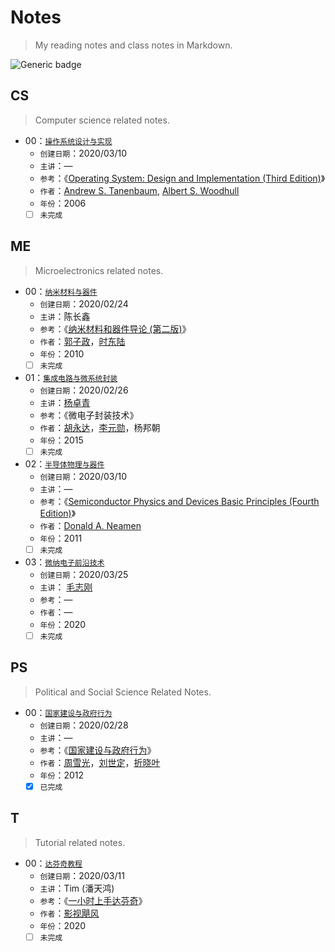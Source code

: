 # Notes
> My reading notes and class notes in Markdown.

 ![Generic badge](https://img.shields.io/badge/Language-markdown-red.svg) 

## CS

> Computer science related notes.

- 00：[`操作系统设计与实现`](https://github.com/VenciFreeman/Notes/tree/master/CS00_%E6%93%8D%E4%BD%9C%E7%B3%BB%E7%BB%9F%E8%AE%BE%E8%AE%A1%E4%B8%8E%E5%AE%9E%E7%8E%B0)
  - `创建日期`：2020/03/10
  - `主讲`：—
  - `参考`：《[Operating System: Design and Implementation (Third Edition)]( http://vig.prenhall.com/catalog/academic/product/0,1144,0131429388,00.html )》
  - `作者`：[Andrew S. Tanenbaum]( https://www.cs.vu.nl/~ast/ ), [Albert S. Woodhull]( http://minix1.woodhull.com/asw/ )
  - `年份`：2006
  - [ ] `未完成`

## ME

> Microelectronics related notes.

- 00：[`纳米材料与器件`]( [https://github.com/VenciFreeman/Notes/tree/master/ME00_%E7%BA%B3%E7%B1%B3%E6%9D%90%E6%96%99%E4%B8%8E%E5%99%A8%E4%BB%B6](https://github.com/VenciFreeman/Notes/tree/master/ME00_纳米材料与器件) )
  - `创建日期`：2020/02/24
  - `主讲`：陈长鑫
  - `参考`：《[纳米材料和器件导论 (第二版)]( https://book.douban.com/subject/5921449/ )》
  - `作者`：[郭子政]( [https://baike.baidu.com/item/%E9%83%AD%E5%AD%90%E6%94%BF/1572612](https://baike.baidu.com/item/郭子政/1572612) )，[时东陆]( [https://baike.baidu.com/item/%E6%97%B6%E4%B8%9C%E9%99%86](https://baike.baidu.com/item/时东陆) )
  - `年份`：2010
  - [ ] `未完成`
- 01：[`集成电路与微系统封装`]( [https://github.com/VenciFreeman/Notes/tree/master/ME01_%E9%9B%86%E6%88%90%E7%94%B5%E8%B7%AF%E4%B8%8E%E5%BE%AE%E7%B3%BB%E7%BB%9F%E5%B0%81%E8%A3%85](https://github.com/VenciFreeman/Notes/tree/master/ME01_集成电路与微系统封装) )
  - `创建日期`：2020/02/26
  - `主讲`：[杨卓青]( http://dmne.sjtu.edu.cn/dmne/faculty/teacher/yangzhuoqing/ )
  - `参考`：《微电子封装技术》
  - `作者`：[胡永达]( http://www.ese.uestc.edu.cn/info/5036/8569.htm )，[李元勋]( http://www.ese.uestc.edu.cn/info/5035/7613.htm )，杨邦朝
  - `年份`：2015
  - [ ] `未完成`
- 02：[`半导体物理与器件`]( [https://github.com/VenciFreeman/Notes/tree/master/ME02_%E5%8D%8A%E5%AF%BC%E4%BD%93%E7%89%A9%E7%90%86%E4%B8%8E%E5%99%A8%E4%BB%B6](https://github.com/VenciFreeman/Notes/tree/master/ME02_半导体物理与器件) )
  - `创建日期`：2020/03/10
  - `主讲`：—
  - `参考`：《[Semiconductor Physics and Devices Basic Principles (Fourth Edition)]( https://easyengineering.net/semiconductor-physics-and-devices-by-donald-neamen-book/ )》
  - `作者`：[Donald A. Neamen]( https://ece.unm.edu/faculty-staff/emeritus-profile/donald-neamen.html )
  - `年份`：2011
  - [ ] `未完成`
- 03：[`微纳电子前沿技术`]( [https://github.com/VenciFreeman/Notes/tree/master/ME03_%E5%BE%AE%E7%BA%B3%E7%94%B5%E5%AD%90%E5%89%8D%E6%B2%BF%E6%8A%80%E6%9C%AF](https://github.com/VenciFreeman/Notes/tree/master/ME03_微纳电子前沿技术) )
  - `创建日期`：2020/03/25
  - `主讲`： [毛志刚]( http://ic.sjtu.edu.cn/ic/faculty/maozhigang/ ) 
  - `参考`：—
  - `作者`：—
  - `年份`：2020
  - [ ] `未完成`

## PS

> Political and Social Science Related Notes.

- 00：[`国家建设与政府行为`]( [https://github.com/VenciFreeman/Notes/tree/master/PS00_%E5%9B%BD%E5%AE%B6%E5%BB%BA%E8%AE%BE%E4%B8%8E%E6%94%BF%E5%BA%9C%E8%A1%8C%E4%B8%BA](https://github.com/VenciFreeman/Notes/tree/master/PS00_国家建设与政府行为) )
  - `创建日期`：2020/02/28
  - `主讲`：—
  - `参考`：《[国家建设与政府行为]( https://book.douban.com/subject/11525224/ )》
  - `作者`：[周雪光]( https://sociology.stanford.edu/people/xueguang-zhou )，[刘世定]( http://www.shehui.pku.edu.cn/sz/content.aspx?nodeid=589 )，[折晓叶]( http://nisd.cssn.cn/shfzzlyjy/shfzzlyjy_rcdw/rcdw_yjry/yjry_yjy/201212/t20121224_1823111.shtml )
  - `年份`：2012
  - [x] `已完成`

## T

> Tutorial related notes.

- 00：[`达芬奇教程`]( [https://github.com/VenciFreeman/Notes/tree/master/T00_%E8%BE%BE%E8%8A%AC%E5%A5%87%E6%95%99%E7%A8%8B](https://github.com/VenciFreeman/Notes/tree/master/T00_达芬奇教程) )
  - `创建日期`：2020/03/11
  - `主讲`：Tim (潘天鸿)
  - `参考`：《[一小时上手达芬奇]( https://www.bilibili.com/video/av90173725)》
  - `作者`：[影视飓风]( https://space.bilibili.com/946974?from=search&seid=4466702368272596293 )
  - `年份`：2020
  - [ ] `未完成`